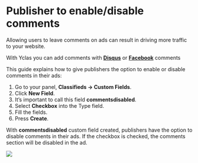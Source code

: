  # Publisher to enable/disable comments

Allowing users to leave comments on ads can result in driving more traffic to your website. 

With Yclas you can add comments with **[Disqus](Publish-options-active-comments-with-disquse.md)** or **[Facebook](Publish-options-add-facebook-comments.md)** comments

This guide explains how to give publishers the option to enable or disable comments in their ads:

1.  Go to your panel,  **Classifieds -> Custom Fields**.
2.  Click  **New Field**.
3.  It’s important to call this field  **commentsdisabled**.
4.  Select  **Checkbox**  into the Type field.
5.  Fill the fields.
6.  Press  **Create**.

With  **commentsdisabled**  custom field created, publishers have the option to disable comments in their ads. If the checkbox is checked, the comments section will be disabled in the ad.

![](https://github.com/yclas/guides/blob/master/images/commentsdisabled-1.png)
